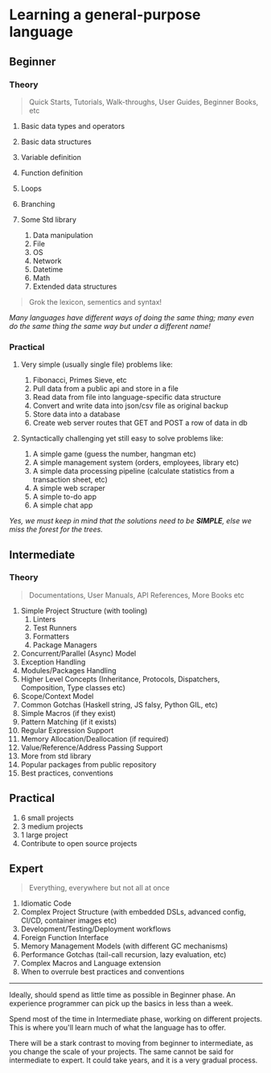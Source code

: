 # Learning a general-purpose language

## Beginner

### Theory

> Quick Starts, Tutorials, Walk-throughs, User Guides, Beginner Books, etc

1. Basic data types and operators
1. Basic data structures
1. Variable definition
1. Function definition
1. Loops
1. Branching
1. Some Std library

   1. Data manipulation
   1. File
   1. OS
   1. Network
   1. Datetime
   1. Math
   1. Extended data structures

> Grok the lexicon, sementics and syntax!

_Many languages have different ways of doing the same thing; many even do the same thing the same way but under a different name!_

### Practical

1. Very simple (usually single file) problems like:

   1. Fibonacci, Primes Sieve, etc
   1. Pull data from a public api and store in a file
   1. Read data from file into language-specific data structure
   1. Convert and write data into json/csv file as original backup
   1. Store data into a database
   1. Create web server routes that GET and POST a row of data in db

1. Syntactically challenging yet still easy to solve problems like:

   1. A simple game (guess the number, hangman etc)
   1. A simple management system (orders, employees, library etc)
   1. A simple data processing pipeline (calculate statistics from a transaction sheet, etc)
   1. A simple web scraper
   1. A simple to-do app
   1. A simple chat app

_Yes, we must keep in mind that the solutions need to be **SIMPLE**, else we miss the forest for the trees._

## Intermediate

### Theory

> Documentations, User Manuals, API References, More Books etc

1. Simple Project Structure (with tooling)
   1. Linters
   2. Test Runners
   3. Formatters
   4. Package Managers
1. Concurrent/Parallel (Async) Model
1. Exception Handling
1. Modules/Packages Handling
1. Higher Level Concepts (Inheritance, Protocols, Dispatchers, Composition, Type classes etc)
1. Scope/Context Model
1. Common Gotchas (Haskell string, JS falsy, Python GIL, etc)
1. Simple Macros (if they exist)
1. Pattern Matching (if it exists)
1. Regular Expression Support
1. Memory Allocation/Deallocation (if required)
1. Value/Reference/Address Passing Support
1. More from std library
1. Popular packages from public repository
1. Best practices, conventions

## Practical

1. 6 small projects
2. 3 medium projects
3. 1 large project
4. Contribute to open source projects

## Expert

> Everything, everywhere but not all at once

1. Idiomatic Code
1. Complex Project Structure (with embedded DSLs, advanced config, CI/CD, container images etc)
1. Development/Testing/Deployment workflows
1. Foreign Function Interface
1. Memory Management Models (with different GC mechanisms)
1. Performance Gotchas (tail-call recursion, lazy evaluation, etc)
1. Complex Macros and Language extension
1. When to overrule best practices and conventions

---

Ideally, should spend as little time as possible in Beginner phase. An experience programmer can pick up the basics in less than a week.

Spend most of the time in Intermediate phase, working on different projects. This is where you'll learn much of what the language has to offer.

There will be a stark contrast to moving from beginner to intermediate, as you change the scale of your projects. The same cannot be said for intermediate to expert. It could take years, and it is a very gradual process.
